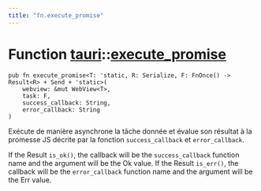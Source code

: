 ```yaml
---
title: "fn.execute_promise"
---
```


# Function [tauri](/docs/api/rust/tauri/index.html)::​[execute_promise](/docs/api/rust/tauri/)

    pub fn execute_promise<T: 'static, R: Serialize, F: FnOnce() -> Result<R> + Send + 'static>(
        webview: &mut WebView<T>, 
        task: F, 
        success_callback: String, 
        error_callback: String
    )

Exécute de manière asynchrone la tâche donnée et évalue son résultat à la promesse JS décrite par la fonction `success_callback` et `error_callback`.

If the Result `is_ok()`, the callback will be the `success_callback` function name and the argument will be the Ok value. If the Result `is_err()`, the callback will be the `error_callback` function name and the argument will be the Err value.
